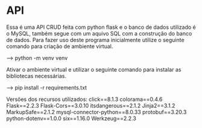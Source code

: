 # API
Essa é uma API CRUD feita com python flask e o banco de dados utilizado é o MySQL, também segue com um aquivo SQL com a construção do banco de dados.
Para fazer uso deste programa inicialmente utilize o seguinte comando para criação de ambiente virtual. 

--> python -m venv venv

Ativar o ambiente virtual e utilizar o seguinte comando para instalar as bibliotecas necessárias. 

--> pip install -r requirements.txt

Versões dos recursos utilizados: 
click==8.1.3
colorama==0.4.6
Flask==2.2.3
Flask-Cors==3.0.10
itsdangerous==2.1.2
Jinja2==3.1.2
MarkupSafe==2.1.2
mysql-connector-python==8.0.33
protobuf==3.20.3
python-dotenv==1.0.0
six==1.16.0
Werkzeug==2.2.3
